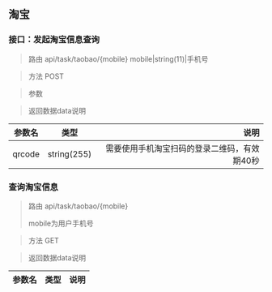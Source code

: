 ## 淘宝
### 接口：发起淘宝信息查询
> 路由 api/task/taobao/{mobile} 
> mobile|string(11)|手机号

>方法 POST

>参数


>返回数据data说明

参数名|类型|说明
---|:--:|---:
qrcode|string(255)|需要使用手机淘宝扫码的登录二维码，有效期40秒

### 查询淘宝信息

>路由 api/task/taobao/{mobile} 
>
>mobile为用户手机号

>方法 GET

>返回数据data说明

参数名|类型|说明
---|:--:|---:


